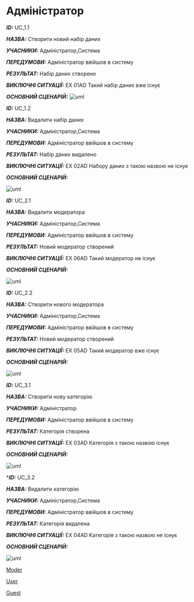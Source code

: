# Адміністратор
***ID:*** UC_1.1

***НАЗВА:*** Створити новий набір даних
    
***УЧАСНИКИ:*** Адміністратор,Система

***ПЕРЕДУМОВИ:*** Адміністратор ввійшов в систему

***РЕЗУЛЬТАТ:*** Набір даних створено

***ВИКЛЮЧНІ СИТУАЦІЇ:*** EX 01AD Такий набір даних вже існує

***ОСНОВНИЙ СЦЕНАРІЙ:***
![uml](http://www.plantuml.com/plantuml/png/bP9DJi9G58NdNSLDt81EwGGINO4JfoGqIY9WIXsOC02gSMB00O74cJje2rZ2Jxk5UtVaEHOI8aBYxBtxpdVkpttbTb3rWyV6lTEfr1hrTk1NWvRVSNx2yYjOqW_DhAiBwrdVGaqqibVHI1Fh5m-Q8Zp7Oy-6OaDTydMcQnlhniR4e8eAjUjqhf_QWTUWyMTXgdDTQoJsJ06mq4PYFStvgXdjSXWkcGAMYO281FU8g4v98Sr4T0RP1jGBZzcstdmNoY5ESCcOuaI95he78tW_9XROnV1dO7HOr00X2m4lH6CUB0Jz9ffoW2oNpUWN45WN7U3W_YFb1aYgYOMaLpOi8Z6LdDRUL4wxyegIY0rslZ5KtJs74zi3IBS5XtiCtsukHNLpLgTJja119cmAF9MPJVvOh-iqMu4dVltsBf0ptwkLH7Ck4pbNbClLZPnVL2xnZLiFJjbhrl33lm40)

***ID:*** UC_1.2

***НАЗВА:*** Видалити набір даних
    
***УЧАСНИКИ:*** Адміністратор,Система

***ПЕРЕДУМОВИ:*** Адміністратор ввійшов в систему

***РЕЗУЛЬТАТ:*** Набір даних видалено

***ВИКЛЮЧНІ СИТУАЦІЇ:*** EX 02AD Набору даних з такою назвою не існує

***ОСНОВНИЙ СЦЕНАРІЙ:***

![uml](http://www.plantuml.com/plantuml/png/VP91IiD058RtESK3Bo0ksqqBUW8tRWi96Z299ED2o29j53T2N9G8xhp1D5hKDirSuNytyZsY86Ywoypxl-yDFvbaPfQQw-ZIowT-5CPXPjAPITBS6-4P7HVuu3alk4G3o_S4YuON_G3lNF9IXWyIgOWhR7J-XfPhxBXMK7Aspu-z_FGcCq6awfTUYpLQME9R3Q1L7V4SJgVeLETWiS5QH3KQ4iAIdAsYU5LArZoHxBJO2NMddzttYztFbPDm8uTEL-nv8fVZVsfu78gJ25UoGI-M97wBbMIANyyPx-SRAL6pMww63CEr_S4xWOkUm-UGBKvCG6buVc7e80ty4S5fBu9ijLWwEQF3e-cnbvdaofi4iI__nXS0)



***ID:*** UC_2.1

***НАЗВА:*** Видалити модератора
    
***УЧАСНИКИ:*** Адміністратор,Система

***ПЕРЕДУМОВИ:*** Адміністратор ввійшов в систему

***РЕЗУЛЬТАТ:*** Новий модератор створений

***ВИКЛЮЧНІ СИТУАЦІЇ:*** EX 06AD Такий модератор не існує

***ОСНОВНИЙ СЦЕНАРІЙ:***

![uml](http://www.plantuml.com/plantuml/png/dL8xJiD04ErzYf6u01L5qYGId826Db8iY4GIP2y5KWeI1sXGGe62HCSDDWOhAsElh_3cHip8GI1XKgJpphpFs-VjnAONcUlXPJ3fzeU3qI0sKS-CeqdGmYiytyBnb6US88Nb1u95ohDwWGqd_2pBHu4iYPV8TV-1WbSeUQL4mTaQtmucfpUn2OSg_LRB8aC1IpnN00gL8vwYqYsyobMmo969q0ef2SEIdArIyQuiiNaXyRGeXNMddtwRkFeULG9EvU3LOaT4JjeDDJpz1oTuhE5qeBddObaYvtl1BKWC7JJM9vp07Q60bq7smuVTfvC68Urc_-IDoRHbhnHuxPcmvaGnl--LQQKxhe3DrdqX9ZfNURdFbDHUNL3MyiqHPAiv_hv2BMuqDY55W_CBGmTHs6yHAls_S18i5zx96HqUTO-3s8olWauuwiiR_m80)



***ID:*** UC_2.2

***НАЗВА:*** Створити нового модератора
    
***УЧАСНИКИ:*** Адміністратор,Система

***ПЕРЕДУМОВИ:*** Адміністратор ввійшов в систему

***РЕЗУЛЬТАТ:*** Новий модератор створений

***ВИКЛЮЧНІ СИТУАЦІЇ:*** EX 05AD Такий модератор вже існує

***ОСНОВНИЙ СЦЕНАРІЙ:***

![uml](http://www.plantuml.com/plantuml/png/dLDDIiDW4Dtd50DUm8sRTjE2di2DsqA35cmhoUT2wCB-g1jfNKW4TzxWQpGqnEJB5TxSo1bIKJJfeej2lvdtthnvGpgXwGNcUdZfJRhzuM0q24tGC-DWuhNm2iUtI7dACvuZXkK7WaNCiwg13S_vMPgF0baHhv1f_mCvHoWuKgBWR8LlUvFJcz3uGvL-gsIH88SbNYW0kSeHJr5g5qxbIbXaI4GeGap2i2HlgrIyAql6l93Cj2Y4TQT_tTPn-Lqg1HpBm-c87HPvtgw9uQa9Jd1O8zM2-bx8o08PtmjkIUf3VWfD2JdqaVnmOVVB8_j_aoeP2PyZGe64X5Gt4BawiLZ3_Se0LhN-ulRFeTRYpcsnsSekTLkjMsNob5HNLVLqUkq6RT8j6Z8UZOrFmU3ymj11uFTRX19EDyGdCc6TdD7XKVVO2ytuokluexvy2by0)

***ID:*** UC_3.1

***НАЗВА:*** Створити нову категорію
    
***УЧАСНИКИ:*** Адміністратор

***ПЕРЕДУМОВИ:*** Адміністратор ввійшов в систему

***РЕЗУЛЬТАТ:*** Категорія створена

***ВИКЛЮЧНІ СИТУАЦІЇ:*** EX 03AD Категорія з такою назвою існує

***ОСНОВНИЙ СЦЕНАРІЙ:***

![uml](http://www.plantuml.com/plantuml/png/VP91IiD058RtESK3Bo2uQpSjw0dSk2qqQC4caemB8GlRA6waTH4YkFC6usXfgSda2l-xaUyHtMZCRjxy__V_Zs56gPaavdf-6MJZwNmMpLAJJ4oSPC40B_1yYnqlUCav72m_42mSBri1Mywv4F5HB6lYDVQgVw3Y4ZMN2ehFjlvXa9tUf2QSQ_Hh6uiDAbZYEpMWqZZY1HfLuJMkWSKU6maguKW8Ip9RHV6kbDGyatHQr4BTwz5_RzpyN3LYTZ9uhUXPaVDXnpCy_MSdUBn9WruKX1eMMpZEEpOSzkRe20VrhhZuYw_wtkuNwxYKdWQ-FKbRtXaOnIQaP7P-OUWW2QS3KWOLTlXKEvsSqU7H-3X8JNmLZC9eAd_a2m00)


****ID:*** UC_3.2

***НАЗВА:*** Видалити категорію
    
***УЧАСНИКИ:*** Адміністратор,Система

***ПЕРЕДУМОВИ:*** Адміністратор ввійшов в систему

***РЕЗУЛЬТАТ:*** Категорія видалена

***ВИКЛЮЧНІ СИТУАЦІЇ:*** EX 04AD Категорія з такою назвою не існує

***ОСНОВНИЙ СЦЕНАРІЙ:***

![uml](http://www.plantuml.com/plantuml/png/VP8zJiD048Lxds8aBa11bJI912UWeOra2o9X6zbBWUI2n20QX2ai8z5nWsKXYfNuvmflRiIi7HeItEtCU--RqMWdiPf5wjQ_TfAfwy-3M4Kp5KQ9Cy8x6hv7oGjUSWe3pKy43SFBNi2QKyv5V1PBHfnXO_LlL5oWvi86nQTx_zX9pkzYvVaM_T5ZiK85JVpG0IkB8rwWjIeQYskXiS5AG0KCIKAJrBgBVjcKZ7aZcQbHI-hHFflTnkrlgnMpaQAn8mPMv7IyVuNN_zmal4-KNICdmMkiOJWziE1uc6DGYgYnvOpp_VZBmEd-PWqNKhPeTg-QquF085GUHVFBAqL7aUUEgCjK0jjQEvrTqF79zDI9LNZZJBp0bH_o0m00)




[Moder](https://github.com/JenyaKrasulin/Jenya_Taras_Andrew_i_kto-to_ewe/blob/master/docs/use%20cases/Moderator.md)

[User](https://github.com/JenyaKrasulin/Jenya_Taras_Andrew_i_kto-to_ewe/blob/master/docs/use%20cases/User.md)

[Guest](https://github.com/JenyaKrasulin/Jenya_Taras_Andrew_i_kto-to_ewe/blob/master/docs/use%20cases/Guest.md)


